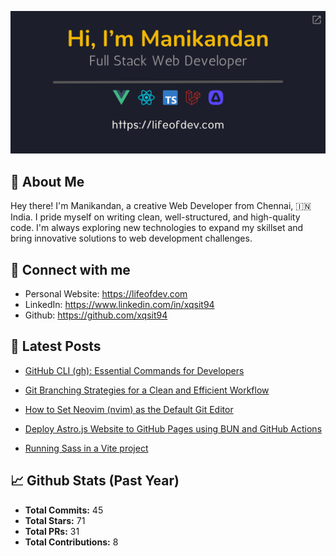 <p align="center">
  <a href="https://lifeofdev.com">
    <img
      src="assets/signature.png"
      alt="Hi, 👋 I'm Manikandan. Full-Stack Web Developer (https://lifeofdev.com)."
      title="Hi, 👋 I'm Manikandan. Full-Stack Web Developer (https://lifeofdev.com)."
    />
  </a>
</p>

## 🤔 About Me

Hey there! I'm Manikandan, a creative Web Developer from Chennai, 🇮🇳 India. I pride myself on writing clean, well-structured, and high-quality code. I'm always exploring new technologies to expand my skillset and bring innovative solutions to web development challenges.

## 🤝 Connect with me

- Personal Website: https://lifeofdev.com
- LinkedIn: https://www.linkedin.com/in/xqsit94
- Github: https://github.com/xqsit94

## 📝 Latest Posts

- [GitHub CLI (gh): Essential Commands for Developers](https://lifeofdev.com/github-cli-gh-essential-commands/)

- [Git Branching Strategies for a Clean and Efficient Workflow](https://lifeofdev.com/git-branching-strategy-best-practices/)

- [How to Set Neovim (nvim) as the Default Git Editor](https://lifeofdev.com/set-neovim-as-default-git-editor/)

- [Deploy Astro.js Website to GitHub Pages using BUN and GitHub Actions](https://lifeofdev.com/deploy-astrojs-website-github-pages-using-bun-github-actions/)

- [Running Sass in a Vite project](https://lifeofdev.com/running-sass-vite-project/)


## 📈 Github Stats (Past Year)

- **Total Commits:** 45
- **Total Stars:** 71
- **Total PRs:** 31
- **Total Contributions:** 8